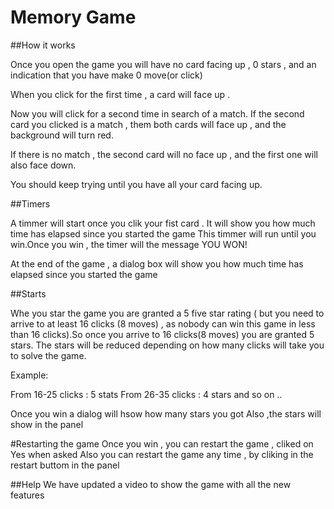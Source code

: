 Memory Game
===========

##How it works

Once you open the game you will have no card facing up , 0 stars , and an indication that you have make 0 move(or click)

When you click for the first time , a card will face up . 

Now you will click for a second time in search of a match.
If the second card you clicked is a match , them both cards will face up , and the background will turn red.

If there is no match , the second card will no face up , and the first one will also face down.

You should keep trying until you have all your card facing up.

##Timers

A timmer will start once you clik your fist card .
It will show you how much time has elapsed since you started the game
This timmer will run until you win.Once you win , the timer will the message YOU WON!

At the end of the game , a dialog box will show you how much time has elapsed since you started the game

##Starts

Whe you star the game you are granted a 5 five star rating ( but you need to arrive to at least 16 clicks (8 moves) , as nobody can win this game in less than 16 clicks).So once you arrive to 16 clicks(8 moves) you are granted 5 stars. The stars will be reduced depending on how many clicks will take you to solve the game.

Example:

From 16-25 clicks : 5 stats
From 26-35 clicks : 4 stars
and so on ..

Once you win a dialog will hsow how many stars you got 
Also ,the stars will show in the panel

#Restarting the game
  Once you win , you can restart the game , cliked on Yes when asked
  Also you can restart the game any time , by cliking in the restart buttom in the panel

##Help
We have updated a video to show the game with all the new features


